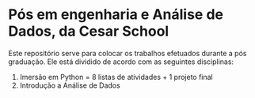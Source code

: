 # Pós em engenharia e Análise de Dados, da Cesar School

Este repositório serve para colocar os trabalhos efetuados durante a pós graduação.
Ele está dividido de acordo com as seguintes disciplinas:
  1. Imersão em Python = 8 listas de atividades + 1 projeto final
  2. Introdução a Análise de Dados
